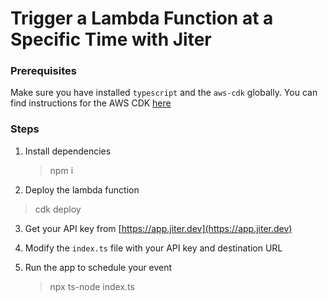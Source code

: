 # Trigger a Lambda Function at a Specific Time with Jiter

### Prerequisites

Make sure you have installed `typescript` and the `aws-cdk` globally. You can find instructions for the AWS CDK [here](https://docs.aws.amazon.com/cdk/v2/guide/getting_started.html)

### Steps

1. Install dependencies

   > npm i

2. Deploy the lambda function

> cdk deploy

3. Get your API key from [https://app.jiter.dev](https://app.jiter.dev)

4. Modify the `index.ts` file with your API key and destination URL

5. Run the app to schedule your event
   > npx ts-node index.ts
